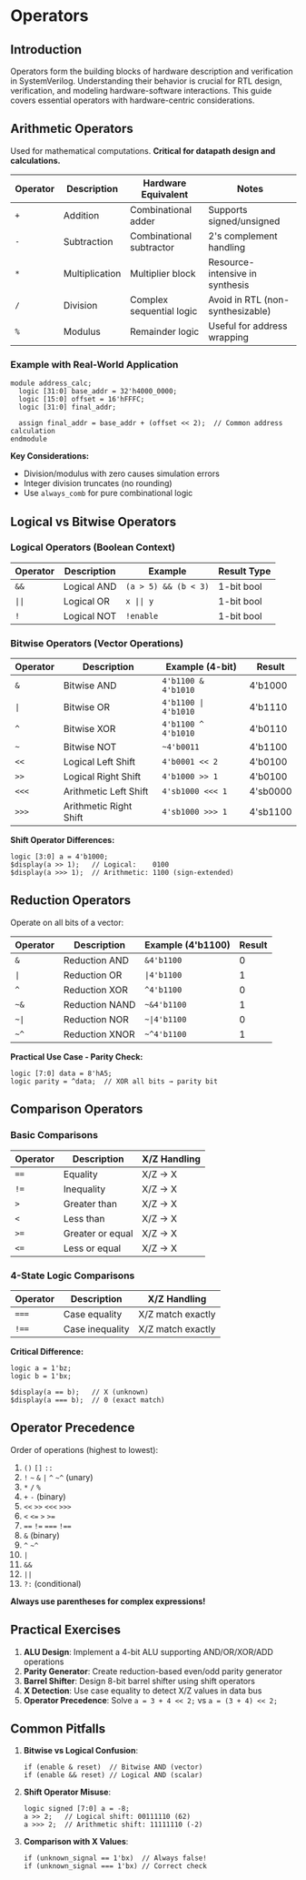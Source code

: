 # Operators

## Introduction
Operators form the building blocks of hardware description and verification in SystemVerilog. Understanding their behavior is crucial for RTL design, verification, and modeling hardware-software interactions. This guide covers essential operators with hardware-centric considerations.

## Arithmetic Operators
Used for mathematical computations. **Critical for datapath design and calculations.**

| Operator | Description          | Hardware Equivalent           | Notes                                 |
|----------|----------------------|-------------------------------|---------------------------------------|
| `+`      | Addition             | Combinational adder           | Supports signed/unsigned              |
| `-`      | Subtraction          | Combinational subtractor      | 2's complement handling               |
| `*`      | Multiplication       | Multiplier block              | Resource-intensive in synthesis       |
| `/`      | Division             | Complex sequential logic      | Avoid in RTL (non-synthesizable)      |
| `%`      | Modulus              | Remainder logic               | Useful for address wrapping           |

### Example with Real-World Application
```SV
module address_calc;
  logic [31:0] base_addr = 32'h4000_0000;
  logic [15:0] offset = 16'hFFFC;
  logic [31:0] final_addr;

  assign final_addr = base_addr + (offset << 2);  // Common address calculation
endmodule
```

**Key Considerations:**
- Division/modulus with zero causes simulation errors
- Integer division truncates (no rounding)
- Use `always_comb` for pure combinational logic

## Logical vs Bitwise Operators
### Logical Operators (Boolean Context)
| Operator | Description          | Example             | Result Type |
|----------|----------------------|---------------------|-------------|
| `&&`     | Logical AND          | `(a > 5) && (b < 3)`| 1-bit bool  |
| `\|\|`   | Logical OR           | `x \|\| y`          | 1-bit bool  |
| `!`      | Logical NOT          | `!enable`           | 1-bit bool  |

### Bitwise Operators (Vector Operations)
| Operator | Description          | Example (4-bit)      | Result      |
|----------|----------------------|----------------------|-------------|
| `&`      | Bitwise AND          | `4'b1100 & 4'b1010`  | 4'b1000     |
| `\|`     | Bitwise OR           | `4'b1100 \| 4'b1010` | 4'b1110     |
| `^`      | Bitwise XOR          | `4'b1100 ^ 4'b1010`  | 4'b0110     |
| `~`      | Bitwise NOT          | `~4'b0011`           | 4'b1100     |
| `<<`     | Logical Left Shift   | `4'b0001 << 2`       | 4'b0100     |
| `>>`     | Logical Right Shift  | `4'b1000 >> 1`       | 4'b0100     |
| `<<<`    | Arithmetic Left Shift| `4'sb1000 <<< 1`     | 4'sb0000    |
| `>>>`    | Arithmetic Right Shift| `4'sb1000 >>> 1`    | 4'sb1100    |

**Shift Operator Differences:**
```SV
logic [3:0] a = 4'b1000;
$display(a >> 1);   // Logical:    0100
$display(a >>> 1);  // Arithmetic: 1100 (sign-extended)
```

## Reduction Operators
Operate on all bits of a vector:

| Operator | Description          | Example (4'b1100) | Result |
|----------|----------------------|-------------------|--------|
| `&`      | Reduction AND        | `&4'b1100`        | 0      |
| `\|`     | Reduction OR         | `\|4'b1100`       | 1      |
| `^`      | Reduction XOR        | `^4'b1100`        | 0      |
| `~&`     | Reduction NAND       | `~&4'b1100`       | 1      |
| `~\|`    | Reduction NOR        | `~\|4'b1100`      | 0      |
| `~^`     | Reduction XNOR       | `~^4'b1100`       | 1      |

**Practical Use Case - Parity Check:**
```SV
logic [7:0] data = 8'hA5;
logic parity = ^data;  // XOR all bits → parity bit
```

## Comparison Operators
### Basic Comparisons
| Operator | Description          | X/Z Handling       |
|----------|----------------------|--------------------|
| `==`     | Equality             | X/Z → X            |
| `!=`     | Inequality           | X/Z → X            |
| `>`      | Greater than         | X/Z → X            |
| `<`      | Less than            | X/Z → X            |
| `>=`     | Greater or equal     | X/Z → X            |
| `<=`     | Less or equal        | X/Z → X            |

### 4-State Logic Comparisons
| Operator | Description          | X/Z Handling       |
|----------|----------------------|--------------------|
| `===`    | Case equality         | X/Z match exactly  |
| `!==`    | Case inequality       | X/Z match exactly  |

**Critical Difference:**
```SV
logic a = 1'bz;
logic b = 1'bx;

$display(a == b);   // X (unknown)
$display(a === b);  // 0 (exact match)
```

## Operator Precedence
Order of operations (highest to lowest):
1. `()` `[]` `::`
2. `!` `~` `&` `|` `^` `~^` (unary)
3. `*` `/` `%`
4. `+` `-` (binary)
5. `<<` `>>` `<<<` `>>>`
6. `<` `<=` `>` `>=`
7. `==` `!=` `===` `!==`
8. `&` (binary)
9. `^` `~^`
10. `|`
11. `&&`
12. `||`
13. `?:` (conditional)

**Always use parentheses for complex expressions!**

## Practical Exercises
1. **ALU Design**: Implement a 4-bit ALU supporting AND/OR/XOR/ADD operations
2. **Parity Generator**: Create reduction-based even/odd parity generator
3. **Barrel Shifter**: Design 8-bit barrel shifter using shift operators
4. **X Detection**: Use case equality to detect X/Z values in data bus
5. **Operator Precedence**: Solve `a = 3 + 4 << 2;` vs `a = (3 + 4) << 2;`

## Common Pitfalls
1. **Bitwise vs Logical Confusion**:
   ```SV
   if (enable & reset)  // Bitwise AND (vector)
   if (enable && reset) // Logical AND (scalar)
   ```

2. **Shift Operator Misuse**:
   ```SV
   logic signed [7:0] a = -8;
   a >> 2;   // Logical shift: 00111110 (62)
   a >>> 2;  // Arithmetic shift: 11111110 (-2)
   ```

3. **Comparison with X Values**:
   ```SV
   if (unknown_signal == 1'bx)  // Always false!
   if (unknown_signal === 1'bx) // Correct check
   ```
